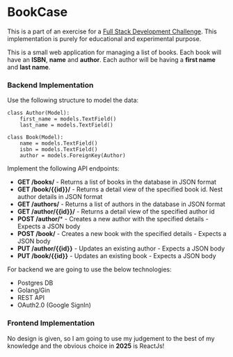 # BookCase

This is a part of an exercise for a [Full Stack Development Challenge](https://github.com/infoxchange/full-stack-developer-challenge).
This implementation is purely for educational and experimental purpose. 


This is a small web application for managing a list of books.
Each book will have an **ISBN**, **name** and **author**.
Each author will be having a **first name** and **last name**.

### Backend Implementation

Use the following structure to model the data:

```python3
class Author(Model):
    first_name = models.TextField()
    last_name = models.TextField()
```

```python3
class Book(Model):
    name = models.TextField()
    isbn = models.TextField()
    author = models.ForeignKey(Author)
```

Implement the following API endpoints:

- **GET /books/** - Returns a list of books in the database in JSON format
- **GET /book/{{id}}/** - Returns a detail view of the specified book id. Nest author details in JSON format
- **GET /authors/** - Returns a list of authors in the database in JSON format
- **GET /author/{{id}}/** - Returns a detail view of the specified author id
- **POST /author/*** - Creates a new author with the specified details - Expects a JSON body
- **POST /book/** - Creates a new book with the specified details - Expects a JSON body
- **PUT /author/{{id}}** - Updates an existing author - Expects a JSON body
- **PUT /book/{{id}}** - Updates an existing book - Expects a JSON body

For backend we are going to use the below technologies:
- Postgres DB
- Golang/Gin
- REST API
- OAuth2.0 (Google SignIn)


### Frontend Implementation

No design is given, so I am going to use my judgement to the best of my knowledge
and the obvious choice in **2025** is ReactJs!


